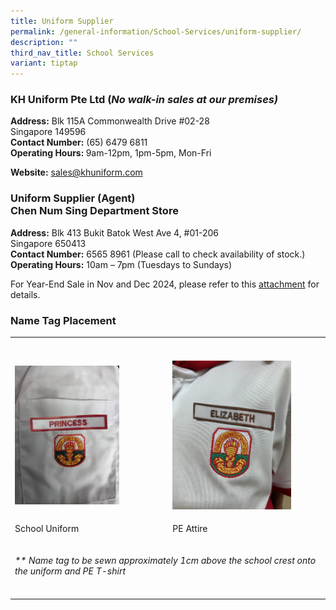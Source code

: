 ```yaml
---
title: Uniform Supplier
permalink: /general-information/School-Services/uniform-supplier/
description: ""
third_nav_title: School Services
variant: tiptap
---
```

<h3>KH Uniform Pte Ltd (<em>No walk-in sales at our premises)</em></h3>
<p><strong>Address:</strong> Blk 115A Commonwealth Drive #02-28
<br>Singapore 149596
<br><strong>Contact Number:</strong> (65) 6479 6811
<br><strong>Operating Hours: </strong>9am-12pm, 1pm-5pm, Mon-Fri</p>
<p><strong>Website:</strong>  <a href="mailto:sales@khuniform.com" rel="noopener noreferrer nofollow" target="_blank">sales@khuniform.com</a>
</p>
<h3>Uniform Supplier (Agent)<br>Chen Num Sing Department Store</h3>
<p><strong>Address:</strong> Blk 413 Bukit Batok West Ave 4, #01-206
<br>Singapore 650413
<br><strong>Contact Number:</strong> 6565 8961 (Please call to check availability
of stock.)
<br><strong>Operating Hours:</strong> 10am – 7pm (Tuesdays to Sundays)</p>
<p>For Year-End Sale in Nov and Dec 2024, please refer to this <a href="/files/2024   New Uploads/1_PEPS_All_Levels.pdf" rel="noopener nofollow" target="_blank">attachment</a> for
details.</p>
<h3>Name Tag Placement</h3>
<table style="minWidth: 50px">
<colgroup>
<col>
<col>
</colgroup>
<tbody>
<tr>
<th rowspan="1" colspan="1">
<p></p>
</th>
<th rowspan="1" colspan="1">
<p></p>
</th>
</tr>
<tr>
<td rowspan="1" colspan="1">
<p></p>
<div class="isomer-image-wrapper">
<img style="width: 70%;" height="auto" width="100%" alt="" src="/images/2024 Others/SchUniform_NameTag_v3.jpg">
</div>
</td>
<td rowspan="1" colspan="1">
<p></p>
<div class="isomer-image-wrapper">
<img style="width: 80%;" height="auto" width="100%" alt="" src="/images/2024 Others/SchPEUniform_NameTag_v2.jpg">
</div>
</td>
</tr>
<tr>
<td rowspan="1" colspan="1">
<p>School Uniform</p>
</td>
<td rowspan="1" colspan="1">
<p>PE Attire</p>
</td>
</tr>
<tr>
<td rowspan="1" colspan="2">
<p><em>** Name tag to be sewn approximately 1cm above the school crest onto the uniform and PE T-shirt</em>
</p>
</td>
</tr>
<tr>
<td rowspan="1" colspan="1">
<p></p>
</td>
<td rowspan="1" colspan="1">
<p></p>
</td>
</tr>
</tbody>
</table>
<p></p>